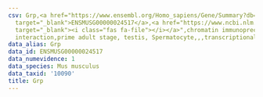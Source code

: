 ```yaml
---
csv: Grp,<a href="https://www.ensembl.org/Homo_sapiens/Gene/Summary?db=core;g=ENSMUSG00000024517"
  target="_blank">ENSMUSG00000024517</a>,<a href="https://www.ncbi.nlm.nih.gov/pubmed/25450459"
  target="_blank"><i class="fas fa-file"></i></a>",chromatin immunoprecipitation assay,direct
  interaction,prime adult stage, testis, Spermatocyte,,,transcriptional regulation,
data_alias: Grp
data_id: ENSMUSG00000024517
data_numevidence: 1
data_species: Mus musculus
data_taxid: '10090'
title: Grp
---
```

